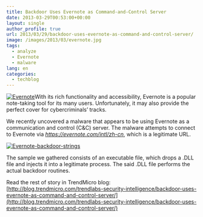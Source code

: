 ```yaml
---
title: Backdoor Uses Evernote as Command-and-Control Server
date: 2013-03-29T00:53:00+00:00
layout: single
author_profile: true
url: 2013/03/29/backdoor-uses-evernote-as-command-and-control-server/
image: /images/2013/03/evernote.jpg
tags:
  - analyze
  - Evernote
  - malware
lang: en
categories: 
  - techblog
---
```

[![Evernote](http://lh5.ggpht.com/-UZupKZ2CBOQ/UVTezUnrQ1I/AAAAAAAAIDQ/u45IOWgX-Ek/Evernote_thumb.png?imgmax=800 "Evernote")](http://lh3.ggpht.com/-V5AGetYXHzk/UVTevh8EfuI/AAAAAAAAIDI/oy6-Q1Yi0zA/s1600-h/Evernote%25255B2%25255D.png)With its rich functionality and accessibility, Evernote is a popular note-taking tool for its many users. Unfortunately, it may also provide the perfect cover for cybercriminals’ tracks.

We recently uncovered a malware that appears to be using Evernote as a communication and control (C&C) server. The malware attempts to connect to Evernote via _https://evernote.com/intl/zh-cn_, which is a legitimate URL.

[![Evernote-backdoor-strings](http://lh5.ggpht.com/-7-_6LRyj-kc/UVTe5TGjyqI/AAAAAAAAIDg/JSGXpFb9Tcs/Evernote-backdoor-strings_thumb%25255B2%25255D.jpg?imgmax=800 "Evernote-backdoor-strings")](http://lh6.ggpht.com/-WlYuO6mkcEE/UVTe2Cd5cTI/AAAAAAAAIDY/DZStZpDf-54/s1600-h/Evernote-backdoor-strings%25255B5%25255D.jpg)

The sample we gathered consists of an executable file, which drops a .DLL file and injects it into a legitimate process. The said .DLL file performs the actual backdoor routines.

Read the rest of story in TrendMicro blog: [http://blog.trendmicro.com/trendlabs-security-intelligence/backdoor-uses-evernote-as-command-and-control-server/](http://blog.trendmicro.com/trendlabs-security-intelligence/backdoor-uses-evernote-as-command-and-control-server/)
